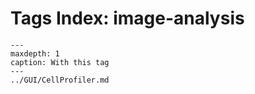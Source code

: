 # Tags Index: image-analysis

```{toctree}
---
maxdepth: 1
caption: With this tag
---
../GUI/CellProfiler.md
```
